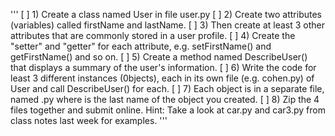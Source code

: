 '''
[ ] 1) Create a class named User in file user.py
[ ] 2) Create two attributes (variables) called firstName and lastName.
[ ] 3) Then create at least 3 other attributes that are commonly stored in a user profile.
[ ] 4) Create the "setter" and "getter" for each attribute, e.g. setFirstName() and getFirstName() and so on.
[ ] 5) Create a method named DescribeUser() that displays a summary of the user's information. 
[ ] 6) Write the code for least 3 different instances (0bjects), each in its own file (e.g. cohen.py) of User and call DescribeUser() for each.
[ ] 7) Each object is in a separate file, named <lastname>.py where <lastname> is the last name of the object you created.
[ ] 8) Zip the 4 files together and submit online.
Hint: Take a look at car.py and car3.py from class  notes last week for examples.
'''